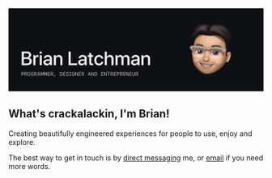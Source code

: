 <img src="https://github.com/latxh/latxh/blob/master/memoji_latxh.gif">

## What's crackalackin, I'm Brian!

Creating beautifully engineered experiences for people to use, enjoy and explore.

The best way to get in touch is by <a href="https://www.linkedin.com/in/brian-latchman/" target="_blank">direct messaging</a> me, or <a href="mailto:latxhman@gmail.com">email</a> if you need more words.
